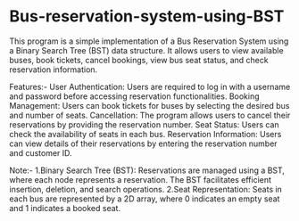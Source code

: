 # Bus-reservation-system-using-BST
This program is a simple implementation of a Bus Reservation System using a Binary Search Tree (BST) data structure. It allows users to view available buses, book tickets, cancel bookings, view bus seat status, and check reservation information.

Features:-
User Authentication: Users are required to log in with a username and password before accessing reservation functionalities.
Booking Management: Users can book tickets for buses by selecting the desired bus and number of seats.
Cancellation: The program allows users to cancel their reservations by providing the reservation number.
Seat Status: Users can check the availability of seats in each bus.
Reservation Information: Users can view details of their reservations by entering the reservation number and customer ID.

Note:-
1.Binary Search Tree (BST): Reservations are managed using a BST, where each node represents a reservation. The BST facilitates efficient insertion, deletion, and search operations.
2.Seat Representation: Seats in each bus are represented by a 2D array, where 0 indicates an empty seat and 1 indicates a booked seat.
